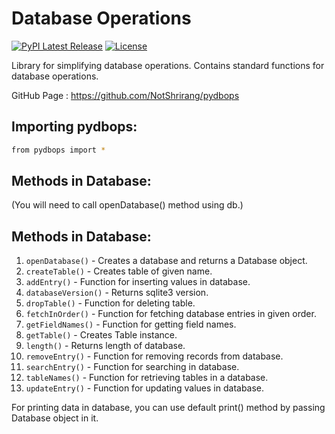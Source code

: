 # Database Operations

[![PyPI Latest Release](https://img.shields.io/pypi/v/pydbops.svg)](https://pypi.org/project/pydbops/)
[![License](https://img.shields.io/pypi/l/pydbops.svg)](https://github.com/NotShrirang/pydbops/LICENSE)

Library for simplifying database operations.
Contains standard functions for database operations.
<br>

GitHub Page : https://github.com/NotShrirang/pydbops

## Importing pydbops:

```sh
from pydbops import *
```

## Methods in Database:

(You will need to call openDatabase() method using db.)

## Methods in Database:

1. <code>openDatabase()</code> - Creates a database and returns a Database object.
2. <code>createTable()</code> - Creates table of given name.
3. <code>addEntry()</code> - Function for inserting values in database.
4. <code>databaseVersion()</code> - Returns sqlite3 version.
5. <code>dropTable()</code> - Function for deleting table.
6. <code>fetchInOrder()</code> - Function for fetching database entries in given order.
7. <code>getFieldNames()</code> - Function for getting field names.
8. <code>getTable()</code> - Creates Table instance.
9. <code>length()</code> - Returns length of database.
10. <code>removeEntry()</code> - Function for removing records from database.
11. <code>searchEntry()</code> - Function for searching in database.
12. <code>tableNames()</code> - Function for retrieving tables in a database.
13. <code>updateEntry()</code> - Function for updating values in database.

For printing data in database, you can use default print() method by passing Database object in it.
